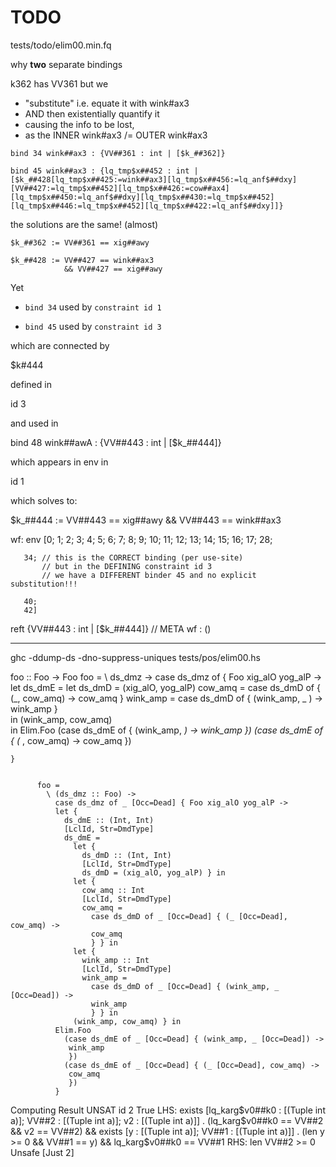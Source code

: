 # TODO

tests/todo/elim00.min.fq

why **two** separate bindings


k362 has VV361 but we

+ "substitute" i.e. equate it with wink#ax3
+ AND then existentially quantify it
+ causing the info to be lost,
+ as the INNER wink#ax3 /= OUTER wink#ax3

```
bind 34 wink##ax3 : {VV##361 : int | [$k_##362]}

bind 45 wink##ax3 : {lq_tmp$x##452 : int | [$k_##428[lq_tmp$x##425:=wink##ax3][lq_tmp$x##456:=lq_anf$##dxy][VV##427:=lq_tmp$x##452][lq_tmp$x##426:=cow##ax4][lq_tmp$x##450:=lq_anf$##dxy][lq_tmp$x##430:=lq_tmp$x##452][lq_tmp$x##446:=lq_tmp$x##452][lq_tmp$x##422:=lq_anf$##dxy]]}
```

the solutions are the same! (almost)

```
$k_##362 := VV##361 == xig##awy

$k_##428 := VV##427 == wink##ax3
            && VV##427 == xig##awy
```

Yet  

+ `bind 34` used by `constraint id 1`

+ `bind 45` used by `constraint id 3`

which are connected by

  $k#444  

defined in

  id 3

and used in

  bind 48 wink##awA : {VV##443 : int | [$k_##444]}

which appears in env in

  id 1

which solves to:

  $k_##444 := VV##443 == xig##awy
            && VV##443 == wink##ax3

wf:
  env [0;
       1;
       2;
       3;
       4;
       5;
       6;
       7;
       8;
       9;
       10;
       11;
       12;
       13;
       14;
       15;
       16;
       17;
       28;

       34; // this is the CORRECT binding (per use-site)
           // but in the DEFINING constraint id 3
           // we have a DIFFERENT binder 45 and no explicit substitution!!!

       40;
       42]
  reft {VV##443 : int | [$k_##444]}
  // META wf : ()


----

ghc -ddump-ds -dno-suppress-uniques tests/pos/elim00.hs

foo :: Foo -> Foo
foo =
  \ ds_dmz  ->
    case ds_dmz of { Foo xig_alO yog_alP ->
      let ds_dmE = let ds_dmD   = (xig_alO, yog_alP)
                       cow_amq  = case ds_dmD of { (_, cow_amq) -> cow_amq }
                       wink_amp = case ds_dmD of { (wink_amp, _ ) -> wink_amp }  
                   in
                      (wink_amp, cow_amq)  
      in
        Elim.Foo
          (case ds_dmE of { (wink_amp, _) -> wink_amp })
          (case ds_dmE of { (_ , cow_amq) -> cow_amq  })

    }


          foo =
            \ (ds_dmz :: Foo) ->
              case ds_dmz of _ [Occ=Dead] { Foo xig_alO yog_alP ->
              let {
                ds_dmE :: (Int, Int)
                [LclId, Str=DmdType]
                ds_dmE =
                  let {
                    ds_dmD :: (Int, Int)
                    [LclId, Str=DmdType]
                    ds_dmD = (xig_alO, yog_alP) } in
                  let {
                    cow_amq :: Int
                    [LclId, Str=DmdType]
                    cow_amq =
                      case ds_dmD of _ [Occ=Dead] { (_ [Occ=Dead], cow_amq) ->
                      cow_amq
                      } } in
                  let {
                    wink_amp :: Int
                    [LclId, Str=DmdType]
                    wink_amp =
                      case ds_dmD of _ [Occ=Dead] { (wink_amp, _ [Occ=Dead]) ->
                      wink_amp
                      } } in
                  (wink_amp, cow_amq) } in
              Elim.Foo
                (case ds_dmE of _ [Occ=Dead] { (wink_amp, _ [Occ=Dead]) ->
                 wink_amp
                 })
                (case ds_dmE of _ [Occ=Dead] { (_ [Occ=Dead], cow_amq) ->
                 cow_amq
                 })
              }





Computing Result
UNSAT id 2 True
LHS: exists [lq_karg$v0##k0 : [(Tuple  int  a)];
             VV##2 : [(Tuple  int  a)];
             v2 : [(Tuple  int  a)]]
       . (lq_karg$v0##k0 == VV##2
          && v2 == VV##2)
         && exists [y : [(Tuple  int  a)]; VV##1 : [(Tuple  int  a)]]
              . (len y >= 0
                 && VV##1 == y)
                && lq_karg$v0##k0 == VV##1
RHS: len VV##2 >= 0
Unsafe [Just 2]
